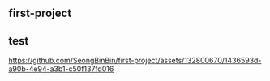 ﻿## first-project

test
----



https://github.com/SeongBinBin/first-project/assets/132800670/1436593d-a90b-4e94-a3b1-c50f137fd016

